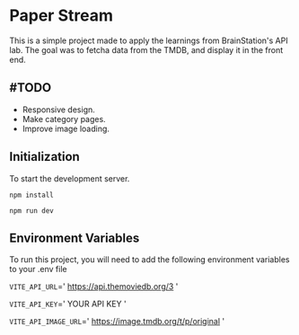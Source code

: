 # Paper Stream

This is a simple project made to apply the learnings from BrainStation's API lab. The goal was to fetcha data from the TMDB, and display it in the front end.

## #TODO

- Responsive design.
- Make category pages.
- Improve image loading.

## Initialization

To start the development server.

```
npm install

npm run dev
```

## Environment Variables

To run this project, you will need to add the following environment variables to your .env file

`VITE_API_URL`=' https://api.themoviedb.org/3 '

`VITE_API_KEY`=' YOUR API KEY '

`VITE_API_IMAGE_URL`=' https://image.tmdb.org/t/p/original '
